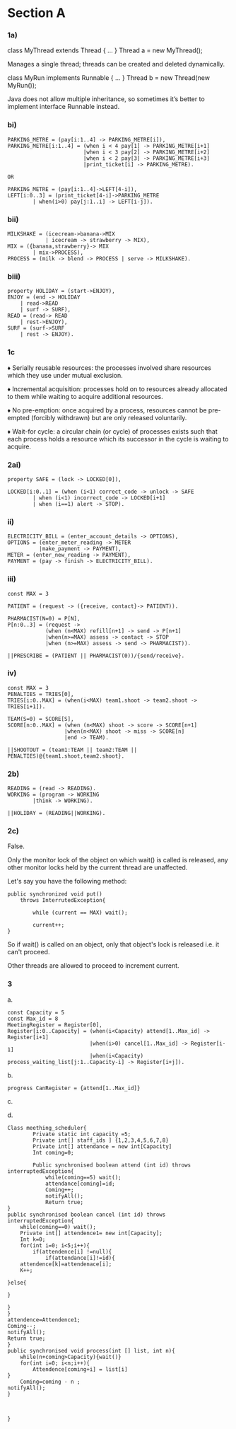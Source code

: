 # Section A
### 1a)

class MyThread extends Thread { … } Thread a = new MyThread();

Manages a single thread; threads can be created and deleted dynamically.

class MyRun implements Runnable { … } Thread b = new Thread(new MyRun());

Java does not allow multiple inheritance, so sometimes it’s better to implement interface Runnable instead.

### bi)

```
PARKING_METRE = (pay[i:1..4] -> PARKING_METRE[i]),
PARKING_METRE[i:1..4] = (when i < 4 pay[1] -> PARKING_METRE[i+1]
						|when i < 3 pay[2] -> PARKING_METRE[i+2]
						|when i < 2 pay[3] -> PARKING_METRE[i+3]
						|print_ticket[i] -> PARKING_METRE).
						
OR 

PARKING_METRE = (pay[i:1..4]->LEFT[4-i]),
LEFT[i:0..3] = (print_ticket[4-i]->PARKING_METRE
		| when(i>0) pay[j:1..i] -> LEFT[i-j]).
```

### bii)

```
MILKSHAKE = (icecream->banana->MIX 
			| icecream -> strawberry -> MIX),
MIX = ({banana,strawberry}-> MIX
		| mix->PROCESS),
PROCESS = (milk -> blend -> PROCESS | serve -> MILKSHAKE).
```

### biii)

```
property HOLIDAY = (start->ENJOY),
ENJOY = (end -> HOLIDAY 
	| read->READ 
	| surf -> SURF),
READ = (read-> READ 
	| rest->ENJOY),
SURF = (surf->SURF 
	| rest -> ENJOY).
```

### 1c
♦  Serially reusable resources:
the processes involved share resources which they use under mutual
exclusion.

♦  Incremental acquisition:
processes hold on to resources already allocated to them while waiting
to acquire additional resources.

♦  No pre-emption:
once acquired by a process, resources cannot be pre-empted (forcibly
withdrawn) but are only released voluntarily.

♦  Wait-for cycle:
a circular chain (or cycle) of processes exists such that each process holds a resource which its successor in the cycle is waiting to acquire.


### 2ai)

```
property SAFE = (lock -> LOCKED[0]),

LOCKED[i:0..1] = (when (i<1) correct_code -> unlock -> SAFE
		| when (i<1) incorrect_code -> LOCKED[i+1]
		| when (i==1) alert -> STOP).
```

### ii)
```
ELECTRICITY_BILL = (enter_account_details -> OPTIONS),
OPTIONS = (enter_meter_reading -> METER
		  |make_payment -> PAYMENT),
METER = (enter_new_reading -> PAYMENT),
PAYMENT = (pay -> finish -> ELECTRICITY_BILL).
```

### iii)
```
const MAX = 3

PATIENT = (request -> ({receive, contact}-> PATIENT)).

PHARMACIST(N=0) = P[N],
P[n:0..3] = (request ->
			(when (n<MAX) refill[n+1] -> send -> P[n+1]
			|when(n>=MAX) assess -> contact -> STOP
			|when (n>=MAX) assess -> send -> PHARMACIST)).

||PRESCRIBE = (PATIENT || PHARMACIST(0))/{send/receive}.
```

### iv)
```
const MAX = 3
PENALTIES = TRIES[0],
TRIES[i:0..MAX] = (when(i<MAX) team1.shoot -> team2.shoot -> TRIES[i+1]).

TEAM(S=0) = SCORE[S],
SCORE[n:0..MAX] = (when (n<MAX) shoot -> score -> SCORE[n+1]
				  |when(n<MAX) shoot -> miss -> SCORE[n]
				  |end -> TEAM).

||SHOOTOUT = (team1:TEAM || team2:TEAM || PENALTIES)@{team1.shoot,team2.shoot}.
```

### 2b)

```
READING = (read -> READING).
WORKING = (program -> WORKING
		|think -> WORKING).

||HOLIDAY = (READING||WORKING).
```

### 2c)

False. 

Only the monitor lock of the object on which wait() is called is released, any other monitor locks held by the current thread are unaffected.

Let's say you have the following method:

```
public synchronized void put()
	throws InterrutedException{
	
		while (current == MAX) wait();
	
		current++;
}

```

So if wait() is called on an object, only that object's lock is released i.e. it can't proceed. 

Other threads are allowed to proceed to increment current.

### 3

a. 

```
const Capacity = 5
const Max_id = 8
MeetingRegister = Register[0],
Register[i:0..Capacity] = (when(i<Capacity) attend[1..Max_id] -> Register[i+1]
                          |when(i>0) cancel[1..Max_id] -> Register[i-1]
                          |when(i<Capacity) process_waiting_list[j:1..Capacity-i] -> Register[i+j]).
```

b.
```
progress CanRegister = {attend[1..Max_id]}
```
c.

d.

```
Class meething_scheduler{
        Private static int capacity =5;
        Private int[] staff_ids ] {1,2,3,4,5,6,7,8}
        Private int[] attendance = new int[Capacity]
        Int coming=0;
        
        Public synchronised boolean attend (int id) throws interruptedException{
            while(coming==5) wait();
            attendance[coming]=id;
            Coming++;
            notifyAll();
            Return true;
}
public synchronised boolean cancel (int id) throws interruptedException{
    while(coming==0) wait();
    Private int[] attendence1= new int[Capacity];
    Int k=0;
    for(int i=0; i<5;i++){
        if(attendence[i] !=null){
            if(attendance[i]!=id){
    attendence[k]=attendenace[i];
    K++;

}else{
    
}

}
}
attendence=Attendence1;
Coming--;
notifyAll();
Return true;
}
public synchronised void process(int [] list, int n){
    while(n+coming>Capacity){wait()}
    for(int i=0; i<n;i++){
        Attendence[coming+i] = list[i]
}
    Coming=coming - n ;
notifyAll();
}



}
```
